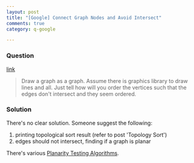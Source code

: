 ```yaml
---
layout: post
title: "[Google] Connect Graph Nodes and Avoid Intersect"
comments: true
category: q-google

---
```


### Question 

[link](http://www.careercup.com/question?id=5138832865361920)

> Draw a graph as a graph. Assume there is graphics library to draw lines and all. Just tell how will you order the vertices such that the edges don't intersect and they seem ordered. 

### Solution

There's no clear solution. Someone suggest the following: 

1. printing topological sort result (refer to post 'Topology Sort')
2. edges should not intersect, finding if a graph is planar

There's various [Planarity Testing Algorithms](http://en.wikipedia.org/wiki/Planarity_testing). 
